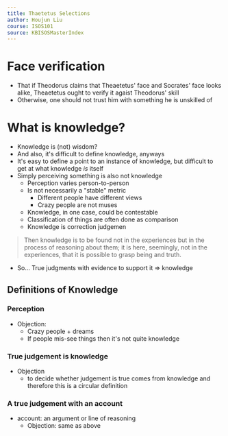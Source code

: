 ```yaml
---
title: Thaetetus Selections
author: Houjun Liu
course: ISOS101
source: KBISOSMasterIndex
---
```


# Face verification
* That if Theodorus claims that Theaetetus' face and Socrates' face looks alike, Theaetetus ought to verify it agaist Theodorus' skill
* Otherwise, one should not trust him with something he is unskilled of

# What is knowledge?
* Knowledge is (not) wisdom?
* And also, it's difficult to define knowledge, anyways
* It's easy to define a point to an instance of knowledge, but difficult to get at what knowledge _is_ itself
* Simply perceiving something is also not knowledge
    * Perception varies person-to-person
    * Is not necessarily a "stable" metric
        * Different people have different views
        * Crazy people are not muses
    * Knowledge, in one case, could be contestable
    * Classification of things are often done as comparison
    * Knowledge is correction judgemen
    
> Then knowledge is to be found not in the experiences but in the process of reasoning about them; it is here, seemingly, not in the experiences, that it is possible to grasp being and truth.

* So… True judgments with evidence to support it => knowledge

## Definitions of Knowledge

### Perception
- Objection:
	- Crazy people + dreams
	- If people mis-see things then it's not quite knowledge

### True judgement is knowledge
- Objection
	- to decide whether judgement is true comes from knowledge and therefore this is a circular definition

### A true judgement with an account
- account: an argument or line of reasoning
	- Objection: same as above